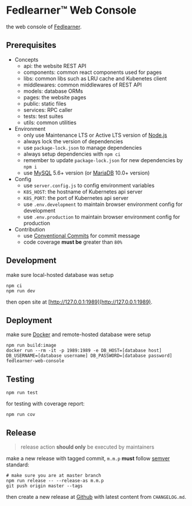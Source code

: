 Fedlearner™ Web Console
=======================

the web console of [Fedlearner][fedlearner].

## Prerequisites

- Concepts
  * api: the website REST API
  * components: common react components used for pages
  * libs: common libs such as LRU cache and Kubenetes client
  * middlewares: common middlewares of REST API
  * models: database ORMs
  * pages: the website pages
  * public: static files
  * services: RPC caller
  * tests: test suites
  * utils: common utilities
- Environment
  * only use Maintenance LTS or Active LTS version of [Node.js][node]
  * always lock the version of dependencies
  * use `package-lock.json` to manage dependencies
  * always setup dependencies with `npm ci`
  * remember to update `package-lock.json` for new dependencies by `npm i`
  * use [MySQL][mysql] 5.6+ version (or [MariaDB][mariadb] 10.0+ version)
- Config
  * use `server.config.js` to config environment variables
  * `K8S_HOST`: the hostname of Kubernetes api server
  * `K8S_PORT`: the port of Kubernetes api server
  * use `.env.development` to maintain browser environment config for development
  * use `.env.production` to maintain browser environment config for production
- Contribution
  * use [Conventional Commits][conventionalcommits] for commit message
  * code coverage **must be** greater than `80%`

## Development

make sure local-hosted database was setup

```
npm ci
npm run dev
```

then open site at [http://127.0.0.1:1989](http://127.0.0.1:1989).

## Deployment

make sure [Docker][docker] and remote-hosted database were setup

```
npm run build:image
docker run --rm -it -p 1989:1989 -e DB_HOST=[database host] DB_USERNAME=[database username] DB_PASSWORD=[database password] fedlearner-web-console
```

## Testing

```
npm run test
```

for testing with coverage report:

```
npm run cov
```

## Release

> release action **should only** be executed by maintainers

make a new release with tagged commit, `m.m.p` **must** follow [semver][semver] standard:

```
# make sure you are at master branch
npm run release -- --release-as m.m.p
git push origin master --tags
```

then create a new release at [Github][new_github_release] with latest content from `CHANGELOG.md`.



[conventionalcommits]: https://www.conventionalcommits.org/en/v1.0.0/#summary
[docker]: https://docs.docker.com/get-docker
[fedlearner]: https://github.com/bytedance/fedlearner
[koa]: https://koajs.com
[mariadb]: https://downloads.mariadb.org
[minikube]: https://minikube.sigs.k8s.io
[mysql]: https://dev.mysql.com/downloads/mysql
[new_github_release]: https://github.com/bytedance/fedlearner/releases/new
[next]: https://nextjs.org/docs
[node]: https://nodejs.org/en/about/releases
[nvm]: https://github.com/nvm-sh/nvm
[semver]: https://semver.org
[sequelize]: https://sequelize.org
[zeit_ui]: https://react.zeit-ui.co/zh-cn/components/text
